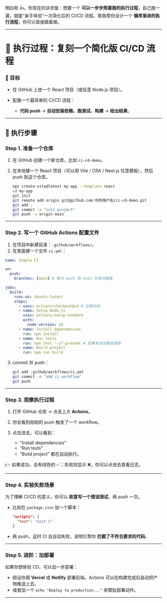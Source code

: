 明白啦 👍。你现在的诉求是：想要一个 **可以一步步照着跑的执行过程**，自己跑一遍，就能“亲手体验”一次简化后的 CI/CD 流程。那我帮你设计一个 **循序渐进的执行流程**，你可以直接跟着做。

---

# 🚀 执行过程：复刻一个简化版 CI/CD 流程

### 🎯 目标

- 在 GitHub 上放一个 React 项目（或任意 Node.js 项目）。
- 配置一个最简单的 CI/CD 流程：

  - **代码 push** → **自动安装依赖、跑测试、构建** → **给出结果**。

---

## 📝 执行步骤

### **Step 1. 准备一个仓库**

1. 在 GitHub 创建一个新仓库，比如 `ci-cd-demo`。
2. 在本地建一个 React 项目（可以用 Vite / CRA / Next.js 任意模板），然后 push 到这个仓库。

   ```bash
   npx create-vite@latest my-app --template react
   cd my-app
   git init
   git remote add origin git@github.com:你的用户名/ci-cd-demo.git
   git add .
   git commit -m "init project"
   git push -u origin main
   ```

---

### **Step 2. 写一个 GitHub Actions 配置文件**

1. 在项目中新建目录：`.github/workflows/`。
2. 在里面建一个文件 `ci.yml`：

```yaml
name: Simple CI

on:
  push:
    branches: [main] # 每次 push 到 main 分支时触发

jobs:
  build:
    runs-on: ubuntu-latest
    steps:
      - uses: actions/checkout@v4 # 拉取代码
      - name: Setup Node.js
        uses: actions/setup-node@v4
        with:
          node-version: 18
      - name: Install dependencies
        run: npm install
      - name: Run tests
        run: npm test --if-present # 如果有测试脚本就跑
      - name: Build project
        run: npm run build
```

3. commit 并 push：

   ```bash
   git add .github/workflows/ci.yml
   git commit -m "add ci workflow"
   git push
   ```

---

### **Step 3. 观察执行过程**

1. 打开 GitHub 仓库 → 点击上方 **Actions**。
2. 你会看到刚刚的 push 触发了一个 workflow。
3. 点击进去，可以看到：

   - “Install dependencies”
   - “Run tests”
   - “Build project”
     都在自动执行。

👉 如果成功，会有绿色的 ✅；失败则显示 ❌，你可以点进去查看日志。

---

### **Step 4. 实验失败场景**

为了理解 CI/CD 的意义，你可以 **故意写一个错误测试**，再 push 一次。

- 比如在 `package.json` 加一个脚本：

  ```json
  "scripts": {
    "test": "exit 1"
  }
  ```

- 再 push，这时 CI 会自动失败，说明它帮你 **拦截了不符合要求的代码**。

---

### **Step 5. 进阶：加部署**

如果你想体验 CD，可以加一步部署：

- 假设你用 **Vercel** 或 **Netlify** 部署前端，Actions 可以在构建完成后自动把产物推送上去。
- 或者加一个 `echo "Deploy to production..."` 来模拟部署动作。

---
